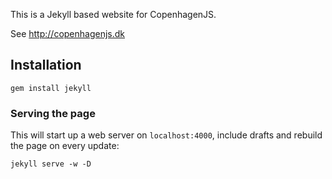 This is a Jekyll based website for CopenhagenJS.

See http://copenhagenjs.dk

## Installation
```
gem install jekyll
```

### Serving the page
This will start up a web server on `localhost:4000`, include drafts and rebuild the page on every update:
```
jekyll serve -w -D
```
